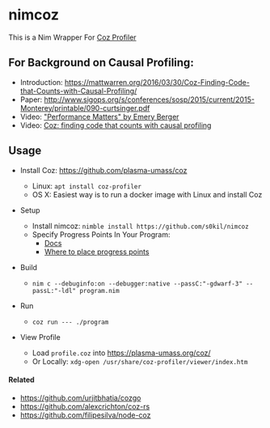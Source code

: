 # nimcoz

This is a Nim Wrapper For [Coz Profiler](https://github.com/plasma-umass/coz)

## For Background on Causal Profiling:

- Introduction: https://mattwarren.org/2016/03/30/Coz-Finding-Code-that-Counts-with-Causal-Profiling/
- Paper: http://www.sigops.org/s/conferences/sosp/2015/current/2015-Monterey/printable/090-curtsinger.pdf
- Video: ["Performance Matters" by Emery Berger](https://www.youtube.com/watch?v=r-TLSBdHe1A)
- Video: [Coz: finding code that counts with causal profiling](https://www.youtube.com/watch?v=jE0V-p1odPg)

## Usage

- Install Coz: https://github.com/plasma-umass/coz

  - Linux: `apt install coz-profiler`
  - OS X: Easiest way is to run a docker image with Linux and install Coz

- Setup

  - Install nimcoz: `nimble install https://github.com/s0kil/nimcoz`
  - Specify Progress Points In Your Program:
    - [Docs](https://s0kil.github.io/nimcoz/index.html)
    - [Where to place progress points](https://github.com/plasma-umass/coz/issues/103#issuecomment-486744882)

- Build

  - `nim c --debuginfo:on --debugger:native --passC:"-gdwarf-3" --passL:"-ldl" program.nim`

- Run

  - `coz run --- ./program`

- View Profile
  - Load `profile.coz` into https://plasma-umass.org/coz/
  - Or Locally: `xdg-open /usr/share/coz-profiler/viewer/index.htm`

#### Related

- https://github.com/urjitbhatia/cozgo
- https://github.com/alexcrichton/coz-rs
- https://github.com/filipesilva/node-coz
